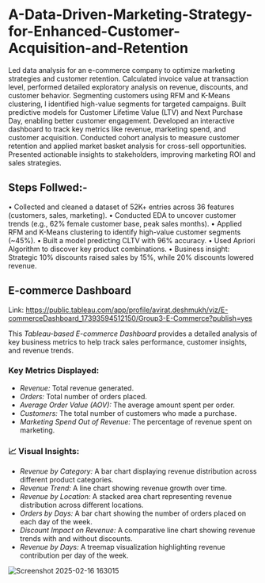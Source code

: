 # A-Data-Driven-Marketing-Strategy-for-Enhanced-Customer-Acquisition-and-Retention
Led data analysis for an e-commerce company to optimize marketing strategies and customer retention. Calculated invoice value at transaction level, performed detailed exploratory analysis on revenue, discounts, and customer behavior. Segmenting customers using RFM and K-Means clustering, I identified high-value segments for targeted campaigns. Built predictive models for Customer Lifetime Value (LTV) and Next Purchase Day, enabling better customer engagement. Developed an interactive dashboard to track key metrics like revenue, marketing spend, and customer acquisition. Conducted cohort analysis to measure customer retention and applied market basket analysis for cross-sell opportunities. Presented actionable insights to stakeholders, improving marketing ROI and sales strategies.


## Steps Follwed:-
• Collected and cleaned a dataset of 52K+ entries across 36 features (customers, sales, marketing). 
• Conducted EDA to uncover customer trends (e.g., 62% female customer base, peak sales months). 
• Applied RFM and K-Means clustering to identify high-value customer segments (~45%). 
• Built a model predicting CLTV with 96% accuracy. 
• Used Apriori Algorithm to discover key product combinations. 
• Business insight: Strategic 10% discounts raised sales by 15%, while 20% discounts lowered revenue.


## E-commerce Dashboard  

Link: https://public.tableau.com/app/profile/avirat.deshmukh/viz/E-commerceDashboard_17393594512150/Group3-E-Commerce?publish=yes

This *Tableau-based E-commerce Dashboard* provides a detailed analysis of key business metrics to help track sales performance, customer insights, and revenue trends.  

###  Key Metrics Displayed:  
- *Revenue:* Total revenue generated.  
- *Orders:* Total number of orders placed.  
- *Average Order Value (AOV):* The average amount spent per order.  
- *Customers:* The total number of customers who made a purchase.  
- *Marketing Spend Out of Revenue:* The percentage of revenue spent on marketing.  

### 📈 Visual Insights:  
- *Revenue by Category:* A bar chart displaying revenue distribution across different product categories.  
- *Revenue Trend:* A line chart showing revenue growth over time.  
- *Revenue by Location:* A stacked area chart representing revenue distribution across different locations.  
- *Orders by Days:* A bar chart showing the number of orders placed on each day of the week.  
- *Discount Impact on Revenue:* A comparative line chart showing revenue trends with and without discounts.  
- *Revenue by Days:* A treemap visualization highlighting revenue contribution per day of the week.

![Screenshot 2025-02-16 163015](https://github.com/user-attachments/assets/da8e174e-1ccb-4902-9107-9321f1e94b5b)
